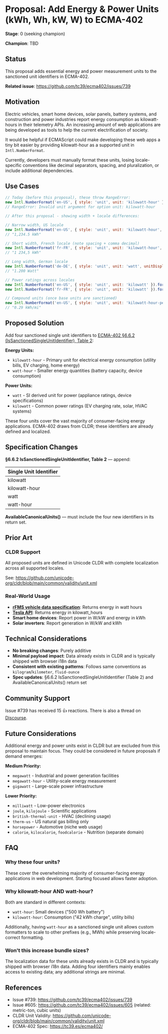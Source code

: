 # Proposal: Add Energy & Power Units (kWh, Wh, kW, W) to ECMA-402

**Stage**: 0 (seeking champion)

**Champion**: TBD

## Status

This proposal adds essential energy and power measurement units to the sanctioned unit identifiers in ECMA-402.

**Related issue**: https://github.com/tc39/ecma402/issues/739

## Motivation

Electric vehicles, smart home devices, solar panels, battery systems, and construction and power industries report energy consumption as kilowatt-hours in their telemetry APIs. An increasing amount of web applications are being developed as tools to help the current electrification of society.

It would be helpful if ECMAScript could make developing these web apps a tiny bit easier by providing kilowatt-hour as a supported unit in `Intl.NumberFormat`.

Currently, developers must manually format these units, losing locale-specific conventions like decimal separators, spacing, and pluralization, or include additional dependencies.

## Use Cases

```javascript
// Today (before this proposal), these throw RangeError:
new Intl.NumberFormat('en-US', { style: 'unit', unit: 'kilowatt-hour' }).format(42.5)
// RangeError: Invalid unit argument for option unit: kilowatt-hour

// After this proposal - showing width + locale differences:

// Narrow width, US locale
new Intl.NumberFormat('en-US', { style: 'unit', unit: 'kilowatt-hour', unitDisplay: 'narrow' }).format(1234.5)
// "1,234.5 kWh"

// Short width, French locale (note spacing + comma decimal)
new Intl.NumberFormat('fr-FR', { style: 'unit', unit: 'kilowatt-hour', unitDisplay: 'short' }).format(1234.5)
// "1 234,5 kWh"

// Long width, German locale
new Intl.NumberFormat('de-DE', { style: 'unit', unit: 'watt', unitDisplay: 'long' }).format(1200)
// "1.200 Watt"

// Power ratings across locales
new Intl.NumberFormat('en-US', { style: 'unit', unit: 'kilowatt' }).format(5.2)  // "5.2 kW"
new Intl.NumberFormat('fr-FR', { style: 'unit', unit: 'kilowatt' }).format(5.2)  // "5,2 kW"

// Compound units (once base units are sanctioned)
new Intl.NumberFormat('en-US', { style: 'unit', unit: 'kilowatt-hour-per-mile', unitDisplay: 'narrow' }).format(0.29)
// "0.29 kWh/mi"
```

## Proposed Solution

Add four sanctioned single unit identifiers to [ECMA-402 §6.6.2 (IsSanctionedSingleUnitIdentifier), Table 2](https://tc39.es/ecma402/#table-sanctioned-single-unit-identifiers):

**Energy Units:**
- `kilowatt-hour` - Primary unit for electrical energy consumption (utility bills, EV charging, home energy)
- `watt-hour` - Smaller energy quantities (battery capacity, device consumption)

**Power Units:**
- `watt` - SI derived unit for power (appliance ratings, device specifications)
- `kilowatt` - Common power ratings (EV charging rate, solar, HVAC systems)

These four units cover the vast majority of consumer-facing energy applications. ECMA-402 draws from CLDR; these identifiers are already defined and localized.

## Specification Changes

**§6.6.2 IsSanctionedSingleUnitIdentifier, Table 2** — append:

| Single Unit Identifier |
|------------------------|
| kilowatt               |
| kilowatt-hour          |
| watt                   |
| watt-hour              |

**AvailableCanonicalUnits()** — must include the four new identifiers in its return set.

## Prior Art

### CLDR Support
All proposed units are defined in Unicode CLDR with complete localization across all supported locales.

See: https://github.com/unicode-org/cldr/blob/main/common/validity/unit.xml

### Real-World Usage
- **[rFMS vehicle data specification](https://www.fms-standard.com/Truck/down_load/Technical_Specification_rFMS_vehicle_data_V4.0.0_17.09.2021.pdf)**: Returns energy in watt hours
- **[Tesla API](https://smartcar.com/docs/api-reference/signals/charge#energy-added)**: Returns energy in kilowatt_hours
- **Smart home devices**: Report power in W/kW and energy in kWh
- **Solar inverters**: Report generation in W/kW and kWh

## Technical Considerations

- **No breaking changes**: Purely additive
- **Minimal payload impact**: Data already exists in CLDR and is typically shipped with browser i18n data
- **Consistent with existing patterns**: Follows same conventions as `kilogram`/`kilometer`, `fluid-ounce`
- **Spec updates**: §6.6.2 IsSanctionedSingleUnitIdentifier (Table 2) and AvailableCanonicalUnits() return set

## Community Support

Issue #739 has received 15 👍 reactions. There is also a thread on [Discourse](https://es.discourse.group/t/addition-of-power-energy-units-to-intl-numberformat/1702).

## Future Considerations

Additional energy and power units exist in CLDR but are excluded from this proposal to maintain focus. They could be considered in future proposals if demand emerges:

**Medium Priority:**
- `megawatt` - Industrial and power generation facilities
- `megawatt-hour` - Utility-scale energy measurement
- `gigawatt` - Large-scale power infrastructure

**Lower Priority:**
- `milliwatt` - Low-power electronics
- `joule`, `kilojoule` - Scientific applications
- `british-thermal-unit` - HVAC (declining usage)
- `therm-us` - US natural gas billing only
- `horsepower` - Automotive (niche web usage)
- `calorie`, `kilocalorie`, `foodcalorie` - Nutrition (separate domain)

## FAQ

### Why these four units?

These cover the overwhelming majority of consumer-facing energy applications in web development. Starting focused allows faster adoption.

### Why kilowatt-hour AND watt-hour?

Both are standard in different contexts:
- `watt-hour`: Small devices ("500 Wh battery")
- `kilowatt-hour`: Consumption ("42 kWh charge", utility bills)

Additionally, having `watt-hour` as a sanctioned single unit allows custom formatters to scale to other prefixes (e.g., MWh) while preserving locale-correct formatting.

### Won't this increase bundle sizes?

The localization data for these units already exists in CLDR and is typically shipped with browser i18n data. Adding four identifiers mainly enables access to existing data; any additional strings are minimal. 

## References

- Issue #739: https://github.com/tc39/ecma402/issues/739
- Issue #605: https://github.com/tc39/ecma402/issues/605 (related: metric-ton, cubic units)
- CLDR Unit Validity: https://github.com/unicode-org/cldr/blob/main/common/validity/unit.xml
- ECMA-402 Spec: https://tc39.es/ecma402/
